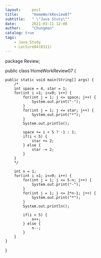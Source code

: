 ```yaml
---
layout:     post
title:      "HomeWorkReview07"
subtitle:   " \"Java Stuty\""
date:       2021-03-11 12:00
author:     "Chungman"
catalog: true
tags:
    - Java_Study
    - Lecture04(0311)
---
```


package Review;

public class HomeWorkReview07 {

	public static void main(String[] args) {
		/*
		int space = 4, star = 1;
		for(int i =1; i<=9; i++) {
			for(int j = 1; j <= space; j++) {
				System.out.print("-");
			}
			for(int j = 1; j <= star; j++) {
				System.out.print("*");
			}
			System.out.println();
			
			space += i < 5 ? -1 : 1;
			if(i < 5) {
				star += 2;
			} else {
				star -= 2;
			}
		}
		*/
		
		int n = 1;
		for(int i =1; i<=9; i++) {
			for(int j = 1; j <= 5-n; j++) {
				System.out.print("-");
			}
			for(int j = 1; j <= 2*n-1; j++) {
				System.out.print("*");
			}
			System.out.println();
			
			if(i < 5) {
				n++;
			} else {
				n--;
			}
		}
	}

}
